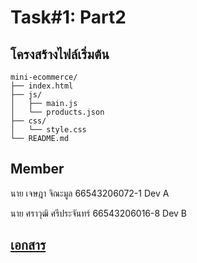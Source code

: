 # Task#1: Part2
## โครงสร้างไฟล์เริ่มต้น

    mini-ecommerce/
    ├── index.html
    ├── js/
    │   ├── main.js
    │   └── products.json
    ├── css/
    │   └── style.css
    └── README.md

## Member
นาย เจษฎา จิณะมูล 66543206072-1 Dev A

นาย ศราวุฒิ ศรีประจันทร์ 66543206016-8 Dev B

## [เอกสาร](https://docs.google.com/document/d/19jehEnkMrIitblzndZcmseab6q-RAgngrLzb0LDfuAc/edit?tab=t.0)

